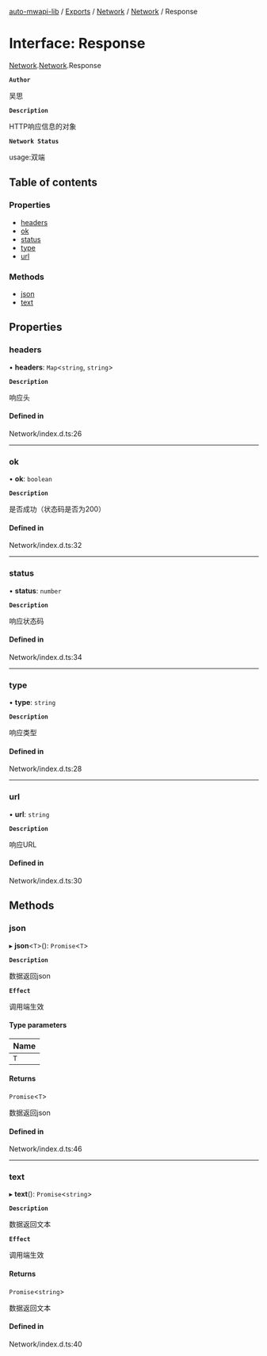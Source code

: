 [auto-mwapi-lib](../README.md) / [Exports](../modules.md) / [Network](../modules/Network.md) / [Network](../modules/Network.Network.md) / Response

# Interface: Response

[Network](../modules/Network.md).[Network](../modules/Network.Network.md).Response

**`Author`**

吴思

**`Description`**

HTTP响应信息的对象

**`Network Status`**

usage:双端

## Table of contents

### Properties

- [headers](Network.Network.Response.md#headers)
- [ok](Network.Network.Response.md#ok)
- [status](Network.Network.Response.md#status)
- [type](Network.Network.Response.md#type)
- [url](Network.Network.Response.md#url)

### Methods

- [json](Network.Network.Response.md#json)
- [text](Network.Network.Response.md#text)

## Properties

### headers

• **headers**: `Map`<`string`, `string`\>

**`Description`**

响应头

#### Defined in

Network/index.d.ts:26

___

### ok

• **ok**: `boolean`

**`Description`**

是否成功（状态码是否为200）

#### Defined in

Network/index.d.ts:32

___

### status

• **status**: `number`

**`Description`**

响应状态码

#### Defined in

Network/index.d.ts:34

___

### type

• **type**: `string`

**`Description`**

响应类型

#### Defined in

Network/index.d.ts:28

___

### url

• **url**: `string`

**`Description`**

响应URL

#### Defined in

Network/index.d.ts:30

## Methods

### json

▸ **json**<`T`\>(): `Promise`<`T`\>

**`Description`**

数据返回json

**`Effect`**

调用端生效

#### Type parameters

| Name |
| :------ |
| `T` |

#### Returns

`Promise`<`T`\>

数据返回json

#### Defined in

Network/index.d.ts:46

___

### text

▸ **text**(): `Promise`<`string`\>

**`Description`**

数据返回文本

**`Effect`**

调用端生效

#### Returns

`Promise`<`string`\>

数据返回文本

#### Defined in

Network/index.d.ts:40
